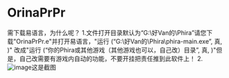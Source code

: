 # OrinaPrPr
需下载易语言，为什么呢？
1.文件打开目录默认为“G:\好Van的\Phira”请您下载"OrinaPrPr.e"并打开易语言，"运行 (“G:\好Van的\Phira\phira-main.exe”, 真, )"
改成"运行 (“你的Phira或其他游戏（其他游戏也可以，自己改）目录”, 真, )"但是，自己改需要有游戏内自动的功能，不要开挂把责任推到此软件上！
2.![image](https://github.com/MikVome/OrinaPrPr/assets/154685900/780328f0-eaed-4748-85ad-d7b5d0c6ff8a)这是截图

